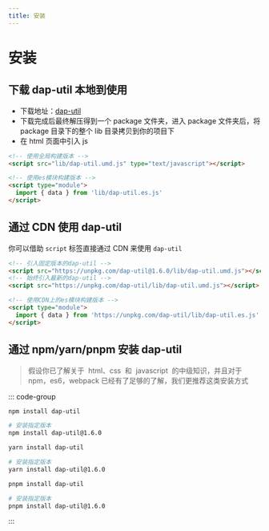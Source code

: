 ```yaml
---
title: 安装
---
```


# 安装

## 下载 dap-util 本地到使用

- 下载地址：[dap-util](https://registry.npmmirror.com/dap-util/download/dap-util-1.6.0.tgz)
- 下载完成后最终解压得到一个 package 文件夹，进入 package 文件夹后，将 package 目录下的整个 lib 目录拷贝到你的项目下
- 在 html 页面中引入 js

```html
<!-- 使用全局构建版本 -->
<script src="lib/dap-util.umd.js" type="text/javascript"></script>
```

```html
<!-- 使用es模块构建版本 -->
<script type="module">
  import { data } from 'lib/dap-util.es.js'
</script>
```

## 通过 CDN 使用 dap-util

你可以借助 `script` 标签直接通过 CDN 来使用 `dap-util`

```html
<!-- 引入固定版本的dap-util -->
<script src="https://unpkg.com/dap-util@1.6.0/lib/dap-util.umd.js"></script>
<!-- 始终引入最新的dap-util -->
<script src="https://unpkg.com/dap-util/lib/dap-util.umd.js"></script>
```

```html
<!-- 使用CDN上的es模块构建版本 -->
<script type="module">
  import { data } from 'https://unpkg.com/dap-util/lib/dap-util.es.js'
</script>
```

## 通过 npm/yarn/pnpm 安装 dap-util

> 假设你已了解关于  html、css  和  javascript  的中级知识，并且对于 npm，es6，webpack 已经有了足够的了解，我们更推荐这类安装方式

::: code-group

```bash [npm]
npm install dap-util

# 安装指定版本
npm install dap-util@1.6.0
```

```bash [yarn]
yarn install dap-util

# 安装指定版本
yarn install dap-util@1.6.0
```

```bash [pnpm]
pnpm install dap-util

# 安装指定版本
pnpm install dap-util@1.6.0
```

:::
